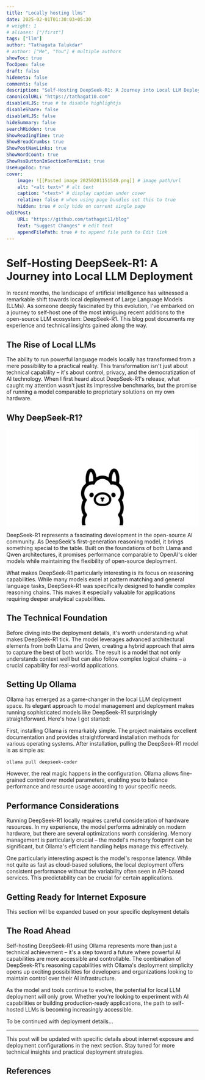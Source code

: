 ```yaml
---
title: "Locally hosting llms"
date: 2025-02-01T01:30:03+05:30
# weight: 1
# aliases: ["/first"]
tags: ["llm"]
author: "Tathagata Talukdar"
# author: ["Me", "You"] # multiple authors
showToc: true
TocOpen: false
draft: false
hidemeta: false
comments: false
description: "Self-Hosting DeepSeek-R1: A Journey into Local LLM Deployment"
canonicalURL: "https://tathagat10.com"
disableHLJS: true # to disable highlightjs
disableShare: false
disableHLJS: false
hideSummary: false
searchHidden: true
ShowReadingTime: true
ShowBreadCrumbs: true
ShowPostNavLinks: true
ShowWordCount: true
ShowRssButtonInSectionTermList: true
UseHugoToc: true
cover:
    image: ![[Pasted image 20250201151549.png]] # image path/url
    alt: "<alt text>" # alt text
    caption: "<text>" # display caption under cover
    relative: false # when using page bundles set this to true
    hidden: true # only hide on current single page
editPost:
    URL: "https://github.com/tathagat11/blog"
    Text: "Suggest Changes" # edit text
    appendFilePath: true # to append file path to Edit link
---
```

# Self-Hosting DeepSeek-R1: A Journey into Local LLM Deployment

In recent months, the landscape of artificial intelligence has witnessed a remarkable shift towards local deployment of Large Language Models (LLMs). As someone deeply fascinated by this evolution, I've embarked on a journey to self-host one of the most intriguing recent additions to the open-source LLM ecosystem: DeepSeek-R1. This blog post documents my experience and technical insights gained along the way.

## The Rise of Local LLMs

The ability to run powerful language models locally has transformed from a mere possibility to a practical reality. This transformation isn't just about technical capability – it's about control, privacy, and the democratization of AI technology. When I first heard about DeepSeek-R1's release, what caught my attention wasn't just its impressive benchmarks, but the promise of running a model comparable to proprietary solutions on my own hardware.

## Why DeepSeek-R1?

![Image Description](/images/Pasted%20image%2020250201151549.png)

DeepSeek-R1 represents a fascinating development in the open-source AI community. As DeepSeek's first-generation reasoning model, it brings something special to the table. Built on the foundations of both Llama and Qwen architectures, it promises performance comparable to OpenAI's older models while maintaining the flexibility of open-source deployment.

What makes DeepSeek-R1 particularly interesting is its focus on reasoning capabilities. While many models excel at pattern matching and general language tasks, DeepSeek-R1 was specifically designed to handle complex reasoning chains. This makes it especially valuable for applications requiring deeper analytical capabilities.

## The Technical Foundation

Before diving into the deployment details, it's worth understanding what makes DeepSeek-R1 tick. The model leverages advanced architectural elements from both Llama and Qwen, creating a hybrid approach that aims to capture the best of both worlds. The result is a model that not only understands context well but can also follow complex logical chains – a crucial capability for real-world applications.

## Setting Up Ollama

Ollama has emerged as a game-changer in the local LLM deployment space. Its elegant approach to model management and deployment makes running sophisticated models like DeepSeek-R1 surprisingly straightforward. Here's how I got started:

First, installing Ollama is remarkably simple. The project maintains excellent documentation and provides straightforward installation methods for various operating systems. After installation, pulling the DeepSeek-R1 model is as simple as:

```bash
ollama pull deepseek-coder
```

However, the real magic happens in the configuration. Ollama allows fine-grained control over model parameters, enabling you to balance performance and resource usage according to your specific needs.

## Performance Considerations

Running DeepSeek-R1 locally requires careful consideration of hardware resources. In my experience, the model performs admirably on modern hardware, but there are several optimizations worth considering. Memory management is particularly crucial – the model's memory footprint can be significant, but Ollama's efficient handling helps manage this effectively.

One particularly interesting aspect is the model's response latency. While not quite as fast as cloud-based solutions, the local deployment offers consistent performance without the variability often seen in API-based services. This predictability can be crucial for certain applications.

## Getting Ready for Internet Exposure

This section will be expanded based on your specific deployment details

## The Road Ahead

Self-hosting DeepSeek-R1 using Ollama represents more than just a technical achievement – it's a step toward a future where powerful AI capabilities are more accessible and controllable. The combination of DeepSeek-R1's reasoning capabilities with Ollama's deployment simplicity opens up exciting possibilities for developers and organizations looking to maintain control over their AI infrastructure.

As the model and tools continue to evolve, the potential for local LLM deployment will only grow. Whether you're looking to experiment with AI capabilities or building production-ready applications, the path to self-hosted LLMs is becoming increasingly accessible.

To be continued with deployment details...

---

This post will be updated with specific details about internet exposure and deployment configurations in the next section. Stay tuned for more technical insights and practical deployment strategies.


## References
